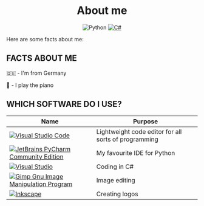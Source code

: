 <div align="center">
<h1>About me</h1>

![Python](https://img.shields.io/badge/python-3670A0?style=for-the-badge&logo=python&logoColor=ffdd54) [![C#](https://img.shields.io/badge/c%23-%23239120.svg?style=for-the-badge&logo=csharp&logoColor=white)](https://learn.microsoft.com/de-de/dotnet/csharp/)
</div>

Here are some facts about me:


## FACTS ABOUT ME

:de: - I'm from Germany  

:musical_keyboard: - I play the piano  


## WHICH SOFTWARE DO I USE?

Name | Purpose
---|--------
[![Visual Studio Code](https://img.shields.io/badge/Visual%20Studio%20Code-0078d7.svg?style=for-the-badge&logo=visual-studio-code&logoColor=white)](https://code.visualstudio.com/) | Lightweight code editor for all sorts of programming
[![JetBrains PyCharm Community Edition](https://img.shields.io/badge/pycharm-143?style=for-the-badge&logo=pycharm&logoColor=black&color=black&labelColor=green)](https://www.jetbrains.com/pycharm/) | My favourite IDE for Python
[![Visual Studio](https://img.shields.io/badge/Visual%20Studio-5C2D91.svg?style=for-the-badge&logo=visual-studio&logoColor=white)](https://visualstudio.microsoft.com/) | Coding in C#
[![Gimp Gnu Image Manipulation Program](https://img.shields.io/badge/Gimp-657D8B?style=for-the-badge&logo=gimp&logoColor=FFFFFF)](https://www.gimp.org/) | Image editing
[![Inkscape](https://img.shields.io/badge/Inkscape-e0e0e0?style=for-the-badge&logo=inkscape&logoColor=080A13)](https://inkscape.org/) | Creating logos

